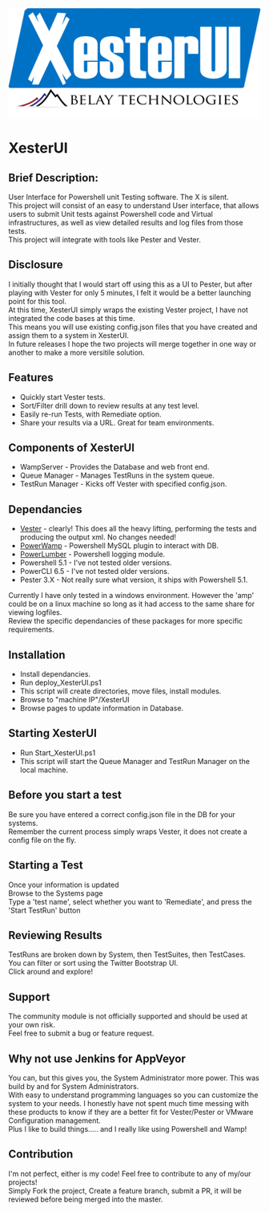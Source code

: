 ![Alt text](https://github.com/BelayTechnologies/XesterUI/blob/master/images/XesterUI_belay.png "XesterUI")  

# XesterUI  

## Brief Description:  

User Interface for Powershell unit Testing software. The X is silent.  
This project will consist of an easy to understand User interface, that allows users to submit Unit tests against Powershell code and Virtual infrastructures, as well as view detailed results and log files from those tests.  
This project will integrate with tools like Pester and Vester.  

## Disclosure  

I initially thought that I would start off using this as a UI to Pester, but after playing with Vester for only 5 minutes, I felt it would be a better launching point for this tool.  
At this time, XesterUI simply wraps the existing Vester project, I have not integrated the code bases at this time.  
This means you will use existing config.json files that you have created and assign them to a system in XesterUI.  
In future releases I hope the two projects will merge together in one way or another to make a more versitile solution.  

## Features  

* Quickly start Vester tests.  
* Sort/Filter drill down to review results at any test level.  
* Easily re-run Tests, with Remediate option.  
* Share your results via a URL. Great for team environments.  

## Components of XesterUI  

* WampServer - Provides the Database and web front end.  
* Queue Manager - Manages TestRuns in the system queue.  
* TestRun Manager - Kicks off Vester with specified config.json.  

## Dependancies  

* [Vester](https://github.com/WahlNetwork/Vester) - clearly! This does all the heavy lifting, performing the tests and producing the output xml. No changes needed!  
* [PowerWamp](https://github.com/jpsider/PowerWamp) - Powershell MySQL plugin to interact with DB.  
* [PowerLumber](https://github.com/jpsider/PowerLumber) - Powershell logging module.  
* Powershell 5.1 - I've not tested older versions.  
* PowerCLI 6.5 - I've not tested older versions.  
* Pester 3.X - Not really sure what version, it ships with Powershell 5.1.  

Currently I have only tested in a windows environment. However the 'amp' could be on a linux machine so long as it had access to the same share for viewing logfiles.  
Review the specific dependancies of these packages for more specific requirements.  

## Installation  

* Install dependancies.  
* Run deploy_XesterUI.ps1  
* This script will create directories, move files, install modules.  
* Browse to "machine IP"/XesterUI  
* Browse pages to update information in Database.  

## Starting XesterUI  

* Run Start_XesterUI.ps1  
* This script will start the Queue Manager and TestRun Manager on the local machine.  

## Before you start a test  
Be sure you have entered a correct config.json file in the DB for your systems.  
Remember the current process simply wraps Vester, it does not create a config file on the fly.  

## Starting a Test  
Once your information is updated  
Browse to the Systems page  
Type a 'test name', select whether you want to 'Remediate', and press the 'Start TestRun' button  

## Reviewing Results  
TestRuns are broken down by System, then TestSuites, then TestCases.  
You can filter or sort using the Twitter Bootstrap UI.  
Click around and explore!  

## Support  
The community module is not officially supported and should be used at your own risk.  
Feel free to submit a bug or feature request.  

## Why not use Jenkins for AppVeyor  
You can, but this gives you, the System Administrator more power. This was build by and for System Administrators.  
With easy to understand programming languages so you can customize the system to your needs. I honestly have not spent much time messing with these products to know if they are a better fit for Vester/Pester or VMware Configuration management.  
Plus I like to build things..... and I really like using Powershell and Wamp!   

## Contribution  
I'm not perfect, either is my code! Feel free to contribute to any of my/our projects!  
Simply Fork the project, Create a feature branch, submit a PR, it will be reviewed before being merged into the master. 
